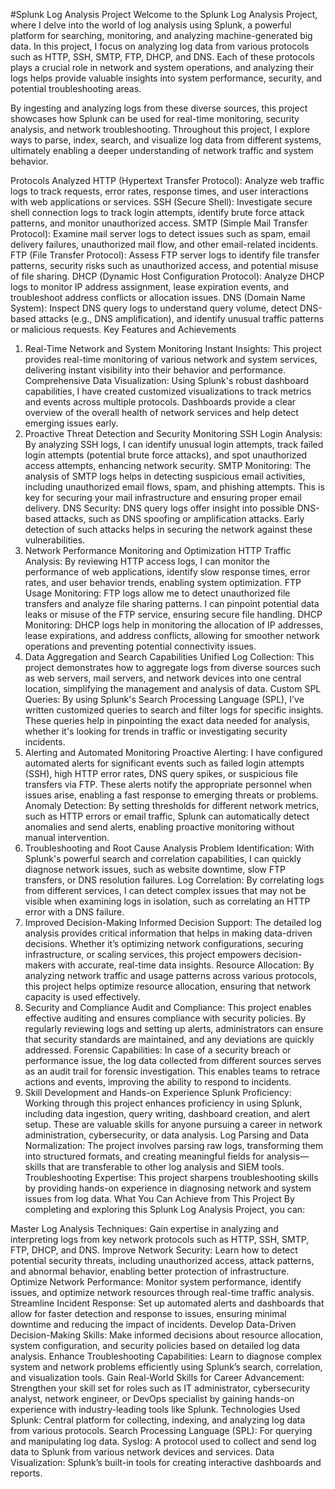#Splunk Log Analysis Project
Welcome to the Splunk Log Analysis Project, where I delve into the world of log analysis using Splunk, a powerful platform for searching, monitoring, and analyzing machine-generated big data. In this project, I focus on analyzing log data from various protocols such as HTTP, SSH, SMTP, FTP, DHCP, and DNS. Each of these protocols plays a crucial role in network and system operations, and analyzing their logs helps provide valuable insights into system performance, security, and potential troubleshooting areas.

By ingesting and analyzing logs from these diverse sources, this project showcases how Splunk can be used for real-time monitoring, security analysis, and network troubleshooting. Throughout this project, I explore ways to parse, index, search, and visualize log data from different systems, ultimately enabling a deeper understanding of network traffic and system behavior.

Protocols Analyzed
HTTP (Hypertext Transfer Protocol): Analyze web traffic logs to track requests, error rates, response times, and user interactions with web applications or services.
SSH (Secure Shell): Investigate secure shell connection logs to track login attempts, identify brute force attack patterns, and monitor unauthorized access.
SMTP (Simple Mail Transfer Protocol): Examine mail server logs to detect issues such as spam, email delivery failures, unauthorized mail flow, and other email-related incidents.
FTP (File Transfer Protocol): Assess FTP server logs to identify file transfer patterns, security risks such as unauthorized access, and potential misuse of file sharing.
DHCP (Dynamic Host Configuration Protocol): Analyze DHCP logs to monitor IP address assignment, lease expiration events, and troubleshoot address conflicts or allocation issues.
DNS (Domain Name System): Inspect DNS query logs to understand query volume, detect DNS-based attacks (e.g., DNS amplification), and identify unusual traffic patterns or malicious requests.
Key Features and Achievements
1. Real-Time Network and System Monitoring
Instant Insights: This project provides real-time monitoring of various network and system services, delivering instant visibility into their behavior and performance.
Comprehensive Data Visualization: Using Splunk's robust dashboard capabilities, I have created customized visualizations to track metrics and events across multiple protocols. Dashboards provide a clear overview of the overall health of network services and help detect emerging issues early.
2. Proactive Threat Detection and Security Monitoring
SSH Login Analysis: By analyzing SSH logs, I can identify unusual login attempts, track failed login attempts (potential brute force attacks), and spot unauthorized access attempts, enhancing network security.
SMTP Monitoring: The analysis of SMTP logs helps in detecting suspicious email activities, including unauthorized email flows, spam, and phishing attempts. This is key for securing your mail infrastructure and ensuring proper email delivery.
DNS Security: DNS query logs offer insight into possible DNS-based attacks, such as DNS spoofing or amplification attacks. Early detection of such attacks helps in securing the network against these vulnerabilities.
3. Network Performance Monitoring and Optimization
HTTP Traffic Analysis: By reviewing HTTP access logs, I can monitor the performance of web applications, identify slow response times, error rates, and user behavior trends, enabling system optimization.
FTP Usage Monitoring: FTP logs allow me to detect unauthorized file transfers and analyze file sharing patterns. I can pinpoint potential data leaks or misuse of the FTP service, ensuring secure file handling.
DHCP Monitoring: DHCP logs help in monitoring the allocation of IP addresses, lease expirations, and address conflicts, allowing for smoother network operations and preventing potential connectivity issues.
4. Data Aggregation and Search Capabilities
Unified Log Collection: This project demonstrates how to aggregate logs from diverse sources such as web servers, mail servers, and network devices into one central location, simplifying the management and analysis of data.
Custom SPL Queries: By using Splunk's Search Processing Language (SPL), I've written customized queries to search and filter logs for specific insights. These queries help in pinpointing the exact data needed for analysis, whether it's looking for trends in traffic or investigating security incidents.
5. Alerting and Automated Monitoring
Proactive Alerting: I have configured automated alerts for significant events such as failed login attempts (SSH), high HTTP error rates, DNS query spikes, or suspicious file transfers via FTP. These alerts notify the appropriate personnel when issues arise, enabling a fast response to emerging threats or problems.
Anomaly Detection: By setting thresholds for different network metrics, such as HTTP errors or email traffic, Splunk can automatically detect anomalies and send alerts, enabling proactive monitoring without manual intervention.
6. Troubleshooting and Root Cause Analysis
Problem Identification: With Splunk's powerful search and correlation capabilities, I can quickly diagnose network issues, such as website downtime, slow FTP transfers, or DNS resolution failures.
Log Correlation: By correlating logs from different services, I can detect complex issues that may not be visible when examining logs in isolation, such as correlating an HTTP error with a DNS failure.
7. Improved Decision-Making
Informed Decision Support: The detailed log analysis provides critical information that helps in making data-driven decisions. Whether it’s optimizing network configurations, securing infrastructure, or scaling services, this project empowers decision-makers with accurate, real-time data insights.
Resource Allocation: By analyzing network traffic and usage patterns across various protocols, this project helps optimize resource allocation, ensuring that network capacity is used effectively.
8. Security and Compliance
Audit and Compliance: This project enables effective auditing and ensures compliance with security policies. By regularly reviewing logs and setting up alerts, administrators can ensure that security standards are maintained, and any deviations are quickly addressed.
Forensic Capabilities: In case of a security breach or performance issue, the log data collected from different sources serves as an audit trail for forensic investigation. This enables teams to retrace actions and events, improving the ability to respond to incidents.
9. Skill Development and Hands-on Experience
Splunk Proficiency: Working through this project enhances proficiency in using Splunk, including data ingestion, query writing, dashboard creation, and alert setup. These are valuable skills for anyone pursuing a career in network administration, cybersecurity, or data analysis.
Log Parsing and Data Normalization: The project involves parsing raw logs, transforming them into structured formats, and creating meaningful fields for analysis—skills that are transferable to other log analysis and SIEM tools.
Troubleshooting Expertise: This project sharpens troubleshooting skills by providing hands-on experience in diagnosing network and system issues from log data.
What You Can Achieve from This Project
By completing and exploring this Splunk Log Analysis Project, you can:

Master Log Analysis Techniques: Gain expertise in analyzing and interpreting logs from key network protocols such as HTTP, SSH, SMTP, FTP, DHCP, and DNS.
Improve Network Security: Learn how to detect potential security threats, including unauthorized access, attack patterns, and abnormal behavior, enabling better protection of infrastructure.
Optimize Network Performance: Monitor system performance, identify issues, and optimize network resources through real-time traffic analysis.
Streamline Incident Response: Set up automated alerts and dashboards that allow for faster detection and response to issues, ensuring minimal downtime and reducing the impact of incidents.
Develop Data-Driven Decision-Making Skills: Make informed decisions about resource allocation, system configuration, and security policies based on detailed log data analysis.
Enhance Troubleshooting Capabilities: Learn to diagnose complex system and network problems efficiently using Splunk’s search, correlation, and visualization tools.
Gain Real-World Skills for Career Advancement: Strengthen your skill set for roles such as IT administrator, cybersecurity analyst, network engineer, or DevOps specialist by gaining hands-on experience with industry-leading tools like Splunk.
Technologies Used
Splunk: Central platform for collecting, indexing, and analyzing log data from various protocols.
Search Processing Language (SPL): For querying and manipulating log data.
Syslog: A protocol used to collect and send log data to Splunk from various network devices and services.
Data Visualization: Splunk’s built-in tools for creating interactive dashboards and reports.
